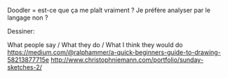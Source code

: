 Doodler = est-ce que ça me plaît vraiment ? Je préfère analyser par le langage non ? 

Dessiner:

What people say / What they do / What I think they would do 
https://medium.com/@ralphammer/a-quick-beginners-guide-to-drawing-58213877715e
http://www.christophniemann.com/portfolio/sunday-sketches-2/

